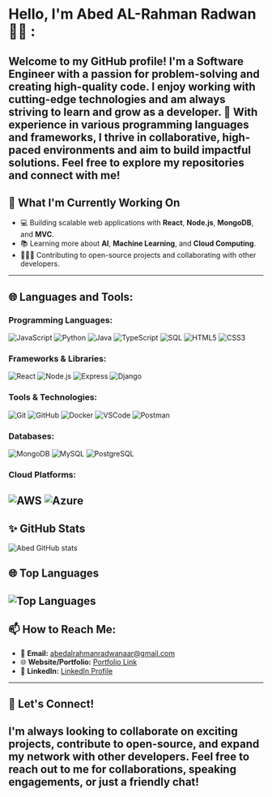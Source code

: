 # Hello, I'm Abed AL-Rahman Radwan 👨‍💻 :
Welcome to my GitHub profile! I'm a **Software Engineer** with a passion for **problem-solving** and creating high-quality code.
I enjoy working with cutting-edge technologies and am always striving to learn and grow as a developer. :rocket:
With experience in various programming languages and frameworks, I thrive in collaborative, high-paced environments and aim to build impactful solutions.
Feel free to explore my repositories and connect with me!
---
## :telescope: What I'm Currently Working On
- :computer: Building scalable web applications with **React**, **Node.js**, **MongoDB**, and **MVC**.
- :books: Learning more about **AI**, **Machine Learning**, and **Cloud Computing**.
- :people_holding_hands: Contributing to open-source projects and collaborating with other developers.
---
## :globe_with_meridians: Languages and Tools:
### Programming Languages:
![JavaScript](https://img.shields.io/badge/-JavaScript-000000?style=flat&logo=javascript)
![Python](https://img.shields.io/badge/-Python-000000?style=flat&logo=python)
![Java](https://img.shields.io/badge/-Java-000000?style=flat&logo=java)
![TypeScript](https://img.shields.io/badge/-TypeScript-000000?style=flat&logo=typescript)
![SQL](https://img.shields.io/badge/-SQL-000000?style=flat&logo=sqlite)
![HTML5](https://img.shields.io/badge/-HTML5-000000?style=flat&logo=html5)
![CSS3](https://img.shields.io/badge/-CSS3-000000?style=flat&logo=css3)
### Frameworks & Libraries:
![React](https://img.shields.io/badge/-React-000000?style=flat&logo=react)
![Node.js](https://img.shields.io/badge/-Node.js-000000?style=flat&logo=node.js)
![Express](https://img.shields.io/badge/-Express-000000?style=flat&logo=express)
![Django](https://img.shields.io/badge/-Django-000000?style=flat&logo=django)
### Tools & Technologies:
![Git](https://img.shields.io/badge/-Git-000000?style=flat&logo=git)
![GitHub](https://img.shields.io/badge/-GitHub-000000?style=flat&logo=github)
![Docker](https://img.shields.io/badge/-Docker-000000?style=flat&logo=docker)
![VSCode](https://img.shields.io/badge/-VS%20Code-000000?style=flat&logo=visualstudiocode)
![Postman](https://img.shields.io/badge/-Postman-000000?style=flat&logo=postman)
### Databases:
![MongoDB](https://img.shields.io/badge/-MongoDB-000000?style=flat&logo=mongodb)
![MySQL](https://img.shields.io/badge/-MySQL-000000?style=flat&logo=mysql)
![PostgreSQL](https://img.shields.io/badge/-PostgreSQL-000000?style=flat&logo=postgresql)
### Cloud Platforms:
![AWS](https://img.shields.io/badge/-AWS-000000?style=flat&logo=amazonaws)
![Azure](https://img.shields.io/badge/-Azure-000000?style=flat&logo=microsoftazure)
---
## :sparkles: GitHub Stats
![Abed GitHub stats](https://github-readme-stats.vercel.app/api?username=Abed1313&show_icons=true&theme=radical)
## :globe_with_meridians: Top Languages
![Top Languages](https://github-readme-stats.vercel.app/api/top-langs/?username=Abed1313&layout=compact&theme=radical)
---
## :mailbox: How to Reach Me:
- :e-mail: **Email:** [abedalrahmanradwanaar@gmail.com](abedalrahmanradwanaar@gmail.com)
- :globe_with_meridians: **Website/Portfolio:** [Portfolio Link](https://heroic-meringue-bd1260.netlify.app/)
- :iphone: **LinkedIn:** [LinkedIn Profile](https://www.linkedin.com/in/abed-al-rahman-radwan/)
---
## :handshake: Let's Connect!
I'm always looking to collaborate on exciting projects, contribute to open-source, and expand my network with other developers. Feel free to reach out to me for collaborations, speaking engagements, or just a friendly chat!
---
